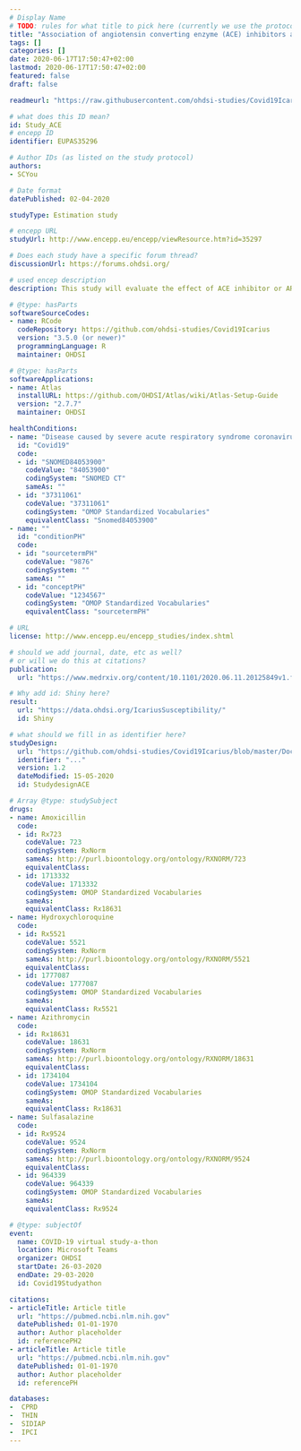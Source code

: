 ```yaml
---
# Display Name
# TODO: rules for what title to pick here (currently we use the protocol title)
title: "Association of angiotensin converting enzyme (ACE) inhibitors and angiotensin II receptor blockers (ARB) on coronavirus disease (COVID-19) incidence and complications"
tags: []
categories: []
date: 2020-06-17T17:50:47+02:00
lastmod: 2020-06-17T17:50:47+02:00
featured: false
draft: false

readmeurl: "https://raw.githubusercontent.com/ohdsi-studies/Covid19Icarius/master/README.md"

# what does this ID mean?
id: Study_ACE
# encepp ID
identifier: EUPAS35296

# Author IDs (as listed on the study protocol)
authors:
- SCYou

# Date format
datePublished: 02-04-2020

studyType: Estimation study

# encepp URL
studyUrl: http://www.encepp.eu/encepp/viewResource.htm?id=35297

# Does each study have a specific forum thread?
discussionUrl: https://forums.ohdsi.org/

# used encep description
description: This study will evaluate the effect of ACE inhibitor or ARB exposure on the risk of contracting COVID-19 infection and the risk of experiencing respiratory failure, pneumonia, acute kidney injury, and death in hypertensive patients following contracting COVID-19 infection. The analysis will be undertaken across a federated multi-national network of electronic health records and administrative claims from primary care and secondary care that have been mapped to the Observational Medical Outcomes Partnership Common Data Model in collaboration with the Observational Health Data Sciences and Informatics (OHDSI) and European Health Data and Evidence Network (EHDEN) initiatives.

# @type: hasParts
softwareSourceCodes:
- name: RCode
  codeRepository: https://github.com/ohdsi-studies/Covid19Icarius
  version: "3.5.0 (or newer)"
  programmingLanguage: R
  maintainer: OHDSI

# @type: hasParts
softwareApplications:
- name: Atlas
  installURL: https://github.com/OHDSI/Atlas/wiki/Atlas-Setup-Guide
  version: "2.7.7"
  maintainer: OHDSI

healthConditions:
- name: "Disease caused by severe acute respiratory syndrome coronavirus 2"
  id: "Covid19"
  code: 
  - id: "SNOMED84053900"
    codeValue: "84053900"
    codingSystem: "SNOMED CT"
    sameAs: ""
  - id: "37311061"
    codeValue: "37311061"
    codingSystem: "OMOP Standardized Vocabularies"
    equivalentClass: "Snomed84053900"
- name: ""
  id: "conditionPH"
  code:
  - id: "sourcetermPH"
    codeValue: "9876"
    codingSystem: "" 
    sameAs: ""
  - id: "conceptPH"
    codeValue: "1234567"
    codingSystem: "OMOP Standardized Vocabularies"
    equivalentClass: "sourcetermPH"

# URL
license: http://www.encepp.eu/encepp_studies/index.shtml

# should we add journal, date, etc as well?
# or will we do this at citations?
publication:
  url: "https://www.medrxiv.org/content/10.1101/2020.06.11.20125849v1.full.pdf"

# Why add id: Shiny here?
result:
  url: "https://data.ohdsi.org/IcariusSusceptibility/"
  id: Shiny

# what should we fill in as identifier here?
studyDesign:
  url: "https://github.com/ohdsi-studies/Covid19Icarius/blob/master/Documents/COVID19_ACE_ARB_Protocol_Version_1_2.pdf"
  identifier: "..."
  version: 1.2
  dateModified: 15-05-2020
  id: StudydesignACE

# Array @type: studySubject
drugs: 
- name: Amoxicillin
  code:
  - id: Rx723
    codeValue: 723
    codingSystem: RxNorm
    sameAs: http://purl.bioontology.org/ontology/RXNORM/723
    equivalentClass: 
  - id: 1713332
    codeValue: 1713332
    codingSystem: OMOP Standardized Vocabularies
    sameAs: 
    equivalentClass: Rx18631
- name: Hydroxychloroquine
  code:
  - id: Rx5521
    codeValue: 5521
    codingSystem: RxNorm
    sameAs: http://purl.bioontology.org/ontology/RXNORM/5521
    equivalentClass: 
  - id: 1777087
    codeValue: 1777087
    codingSystem: OMOP Standardized Vocabularies
    sameAs: 
    equivalentClass: Rx5521
- name: Azithromycin
  code:
  - id: Rx18631
    codeValue: 18631
    codingSystem: RxNorm
    sameAs: http://purl.bioontology.org/ontology/RXNORM/18631
    equivalentClass: 
  - id: 1734104
    codeValue: 1734104
    codingSystem: OMOP Standardized Vocabularies
    sameAs: 
    equivalentClass: Rx18631
- name: Sulfasalazine
  code:
  - id: Rx9524
    codeValue: 9524
    codingSystem: RxNorm
    sameAs: http://purl.bioontology.org/ontology/RXNORM/9524
    equivalentClass: 
  - id: 964339
    codeValue: 964339
    codingSystem: OMOP Standardized Vocabularies
    sameAs: 
    equivalentClass: Rx9524

# @type: subjectOf
event:
  name: COVID-19 virtual study-a-thon
  location: Microsoft Teams
  organizer: OHDSI
  startDate: 26-03-2020
  endDate: 29-03-2020
  id: Covid19Studyathon

citations:
- articleTitle: Article title
  url: "https://pubmed.ncbi.nlm.nih.gov"
  datePublished: 01-01-1970
  author: Author placeholder
  id: referencePH2
- articleTitle: Article title
  url: "https://pubmed.ncbi.nlm.nih.gov"
  datePublished: 01-01-1970
  author: Author placeholder
  id: referencePH

databases: 
-  CPRD
-  THIN
-  SIDIAP
-  IPCI
---
```

